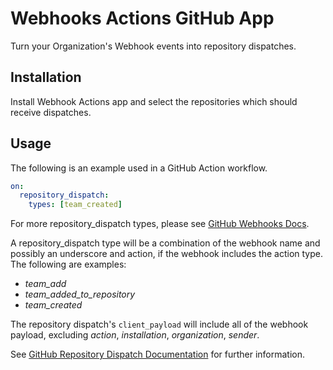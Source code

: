 # Webhooks Actions GitHub App
Turn your Organization's Webhook events into repository dispatches.

## Installation
Install Webhook Actions app and select the repositories which should receive dispatches.

## Usage
The following is an example used in a GitHub Action workflow.
```yaml
on:
  repository_dispatch:
    types: [team_created]
```
For more repository_dispatch types, please see [GitHub Webhooks Docs](https://docs.github.com/en/developers/webhooks-and-events/webhooks/webhook-events-and-payloads).

A repository_dispatch type will be a combination of the webhook name and possibly an underscore and action, if the webhook includes the action type. The following are examples:
- *team_add*
- *team_added_to_repository*
- *team_created*

The repository dispatch's `client_payload` will include all of the webhook payload, excluding *action*, *installation*, *organization*, *sender*.

See [GitHub Repository Dispatch Documentation](https://docs.github.com/en/actions/using-workflows/events-that-trigger-workflows#repository_dispatch) for further information.

